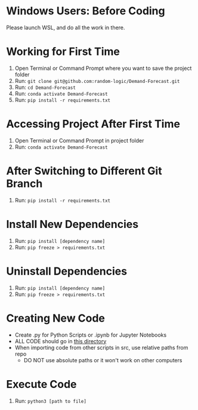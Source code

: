 # Windows Users: Before Coding
Please launch WSL, and do all the work in there.

# Working for First Time
1. Open Terminal or Command Prompt where you want to save the project folder
2. Run: `git clone git@github.com:random-logic/Demand-Forecast.git`
3. Run: `cd Demand-Forecast`
4. Run: `conda activate Demand-Forecast`
5. Run: `pip install -r requirements.txt`

# Accessing Project After First Time
1. Open Terminal or Command Prompt in project folder
2. Run: `conda activate Demand-Forecast`

# After Switching to Different Git Branch
1. Run: `pip install -r requirements.txt`

# Install New Dependencies
1. Run: `pip install [dependency name]`
2. Run: `pip freeze > requirements.txt`

# Uninstall Dependencies
1. Run: `pip install [dependency name]`
2. Run: `pip freeze > requirements.txt`

# Creating New Code
* Create .py for Python Scripts or .ipynb for Jupyter Notebooks
* ALL CODE should go in [this directory](/src)
* When importing code from other scripts in src, use relative paths from repo
  * DO NOT use absolute paths or it won't work on other computers

# Execute Code
1. Run: `python3 [path to file]`
